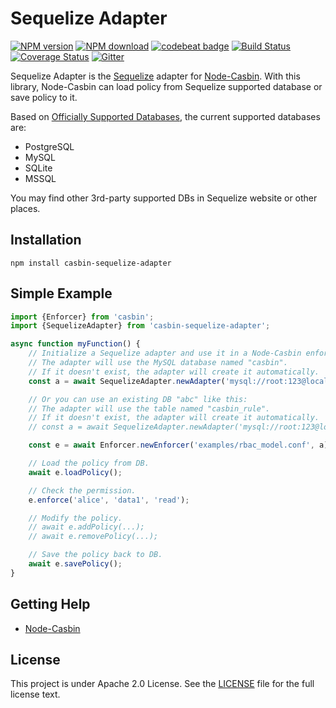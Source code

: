 Sequelize Adapter
====
[![NPM version][npm-image]][npm-url]
[![NPM download][download-image]][download-url]
[![codebeat badge](https://codebeat.co/badges/c17c9ee1-da42-4db3-8047-9574ad2b23b1)](https://codebeat.co/projects/github-com-node-casbin-sequelize-adapter-master)
[![Build Status](https://travis-ci.org/node-casbin/sequelize-adapter.svg?branch=master)](https://travis-ci.org/node-casbin/sequelize-adapter)
[![Coverage Status](https://coveralls.io/repos/github/node-casbin/sequelize-adapter/badge.svg?branch=master)](https://coveralls.io/github/node-casbin/sequelize-adapter?branch=master)
[![Gitter](https://badges.gitter.im/Join%20Chat.svg)](https://gitter.im/casbin/lobby)

[npm-image]: https://img.shields.io/npm/v/casbin-sequelize-adapter.svg?style=flat-square
[npm-url]: https://npmjs.org/package/casbin-sequelize-adapter
[download-image]: https://img.shields.io/npm/dm/casbin-sequelize-adapter.svg?style=flat-square
[download-url]: https://npmjs.org/package/casbin-sequelize-adapter

Sequelize Adapter is the [Sequelize](https://github.com/sequelize/sequelize) adapter for [Node-Casbin](https://github.com/casbin/node-casbin). With this library, Node-Casbin can load policy from Sequelize supported database or save policy to it.

Based on [Officially Supported Databases](http://docs.sequelizejs.com/), the current supported databases are:

- PostgreSQL
- MySQL
- SQLite
- MSSQL

You may find other 3rd-party supported DBs in Sequelize website or other places.

## Installation

    npm install casbin-sequelize-adapter

## Simple Example

```typescript
import {Enforcer} from 'casbin';
import {SequelizeAdapter} from 'casbin-sequelize-adapter';

async function myFunction() {
    // Initialize a Sequelize adapter and use it in a Node-Casbin enforcer:
    // The adapter will use the MySQL database named "casbin".
    // If it doesn't exist, the adapter will create it automatically.
    const a = await SequelizeAdapter.newAdapter('mysql://root:123@localhost:3306/'); // Your connection string. 

    // Or you can use an existing DB "abc" like this:
    // The adapter will use the table named "casbin_rule".
    // If it doesn't exist, the adapter will create it automatically.
    // const a = await SequelizeAdapter.newAdapter('mysql://root:123@localhost:3306/abc');

    const e = await Enforcer.newEnforcer('examples/rbac_model.conf', a);

    // Load the policy from DB.
    await e.loadPolicy();

    // Check the permission.
    e.enforce('alice', 'data1', 'read');

    // Modify the policy.
    // await e.addPolicy(...);
    // await e.removePolicy(...);

    // Save the policy back to DB.
    await e.savePolicy();
}
```

## Getting Help

- [Node-Casbin](https://github.com/casbin/node-casbin)

## License

This project is under Apache 2.0 License. See the [LICENSE](LICENSE) file for the full license text.
